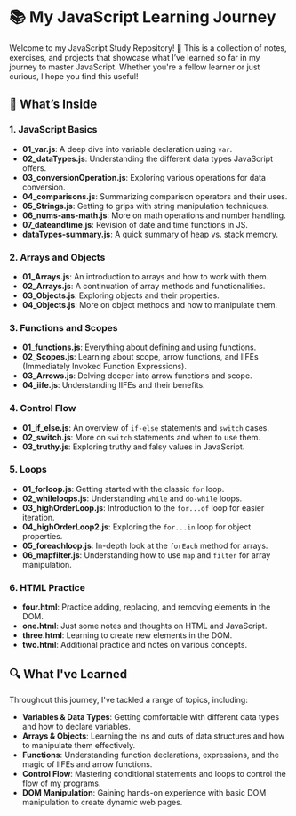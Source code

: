 # 📚 My JavaScript Learning Journey

Welcome to my JavaScript Study Repository! 🎉 This is a collection of notes, exercises, and projects that showcase what I’ve learned so far in my journey to master JavaScript. Whether you're a fellow learner or just curious, I hope you find this useful!

## 📁 What’s Inside

### 1. JavaScript Basics
- **01_var.js**: A deep dive into variable declaration using `var`.
- **02_dataTypes.js**: Understanding the different data types JavaScript offers.
- **03_conversionOperation.js**: Exploring various operations for data conversion.
- **04_comparisons.js**: Summarizing comparison operators and their uses.
- **05_Strings.js**: Getting to grips with string manipulation techniques.
- **06_nums-ans-math.js**: More on math operations and number handling.
- **07_dateandtime.js**: Revision of date and time functions in JS.
- **dataTypes-summary.js**: A quick summary of heap vs. stack memory.

### 2. Arrays and Objects
- **01_Arrays.js**: An introduction to arrays and how to work with them.
- **02_Arrays.js**: A continuation of array methods and functionalities.
- **03_Objects.js**: Exploring objects and their properties.
- **04_Objects.js**: More on object methods and how to manipulate them.

### 3. Functions and Scopes
- **01_functions.js**: Everything about defining and using functions.
- **02_Scopes.js**: Learning about scope, arrow functions, and IIFEs (Immediately Invoked Function Expressions).
- **03_Arrows.js**: Delving deeper into arrow functions and scope.
- **04_iife.js**: Understanding IIFEs and their benefits.

### 4. Control Flow
- **01_if_else.js**: An overview of `if-else` statements and `switch` cases.
- **02_switch.js**: More on `switch` statements and when to use them.
- **03_truthy.js**: Exploring truthy and falsy values in JavaScript.

### 5. Loops
- **01_forloop.js**: Getting started with the classic `for` loop.
- **02_whileloops.js**: Understanding `while` and `do-while` loops.
- **03_highOrderLoop.js**: Introduction to the `for...of` loop for easier iteration.
- **04_highOrderLoop2.js**: Exploring the `for...in` loop for object properties.
- **05_foreachloop.js**: In-depth look at the `forEach` method for arrays.
- **06_mapfilter.js**: Understanding how to use `map` and `filter` for array manipulation.

### 6. HTML Practice
- **four.html**: Practice adding, replacing, and removing elements in the DOM.
- **one.html**: Just some notes and thoughts on HTML and JavaScript.
- **three.html**: Learning to create new elements in the DOM.
- **two.html**: Additional practice and notes on various concepts.

## 🔍 What I've Learned

Throughout this journey, I've tackled a range of topics, including:
- **Variables & Data Types**: Getting comfortable with different data types and how to declare variables.
- **Arrays & Objects**: Learning the ins and outs of data structures and how to manipulate them effectively.
- **Functions**: Understanding function declarations, expressions, and the magic of IIFEs and arrow functions.
- **Control Flow**: Mastering conditional statements and loops to control the flow of my programs.
- **DOM Manipulation**: Gaining hands-on experience with basic DOM manipulation to create dynamic web pages.
